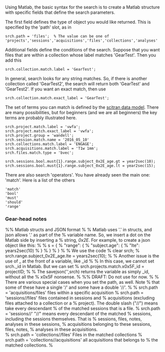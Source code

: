Using Matlab, the basic syntax for the search is to create a Matlab structure with specific fields that define the search parameters.

The first field defines the type of object you would like returned.  This is specified by the 'path' slot, as in

    srch.path = 'files';  % The value can be one of 'projects','sessions','acquisitions','files','collections','analyses'

Additional fields define the conditions of the search.  Suppose that you want files that are within a collection whose label matches 'GearTest'.  Then you add this 

    srch.collection.match.label = 'GearTest';

In general, search looks for any string matches.  So, if there is another collection called 'GearTest2', the search will return both 'GearTest' and 'GearTest2'.  If you want an exact match, then use

    srch.collection.match.exact_label = 'GearTest';

The set of terms you can match is defined by the [scitran data model](https://github.com/scitran/core/wiki/Data-Model). There are many possibilities, but for beginners (and we are all beginners) the key terms are probably illustrated here.

    srch.project.match.label = 'vwfa';
    srch.project.match.exact_label = 'vwfa';
    srch.project.group = 'wandell';
    srch.session.match.name = '2016_05_10'
    srch.collections.match.label = 'ENGAGE';    
    srch.acquisitions.match.label = 'T1w 1mm'; 
    srch.files.match.type = 'bvec';

    srch.sessions.bool.must{1}.range.subject_0x2E_age.gt = year2sec(10);
    srch.sessions.bool.must{1}.range.subject_0x2E_age.lt = year2sec(15);

There are also search 'operators'.  You have already seen the main one:  'match'.  Here is a list of the others

    'match'
    'bool'
    'must' 
    'should'
    'range'

### Gear-head notes

%% Matlab structs and JSON format
%
%  Matlab uses '.' in structs, and json allows '.' as part of the
%  variable name. So, we insert a dot on the Matlab side by inserting a
%  string, _0x2E_.  For example, to create a json object like this:
%
%   s = {
%   	"range": {
%   		"subject.age": {
% 	   		  "lte": years2sec(10)
% 		    }
% 	       }
%       }
%
% We use the code
%     clear srch; 
%     srch.range.subject_0x2E_age.lte = years2sec(10);
%
% Another issue is the use of _ at the front of a variable, like _id
%
% In this case, we cannot set srch._id in Matlab.  But we can set
%    srch.projects.match.x0x5F_id = projectID;
%
% The savejson('',srch) returns the variable as simply _id, without all the
% x0x5F nonsense.
% 
%% DRAFT:  Do not use for now.
%
% There are various special cases when you set the path, as well.  Note
% that some of these have a single '/' and some have a double '//'.
%
%   srch.path = 'acquisitions/files'  files within a specific acquisition
%   srch.path = 'sessions//files'     files contained in sessions and
%            acquisitions (excluding files attached to a collection or a
%            project). The double slash ("//") means take every descendant
%            of the matched sessions that is a file. 
%   srch.path = 'sessions//' "//" means every descendant of the matched
%            sessions, including the sessions themselves. That is
%            sessions, files, notes, analyses in these sessions,
%            acquisitions belonging to these sessions, files, notes,
%            analyses in these acquisitions.   
%   srch.path = 'collections//files'   Files in the matched collections
%   srch.path = 'collections//acquisitions' all acquisitions that belongs to
%            the matched collections. 
%